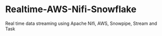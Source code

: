 # Realtime-AWS-Nifi-Snowflake
Real time data streaming using Apache Nifi, AWS, Snowpipe, Stream and Task
